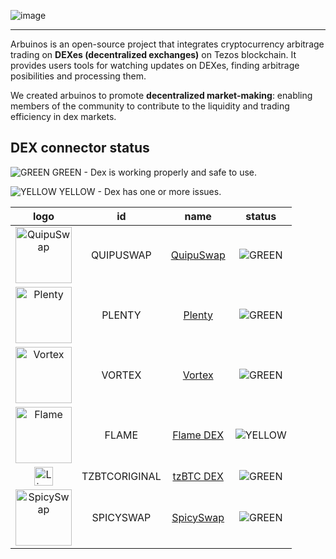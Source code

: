 ![image](https://user-images.githubusercontent.com/14910910/154966782-47b3af9e-c6a2-4561-83a1-a5c5418a3d54.png)

----

Arbuinos is an open-source project that integrates cryptocurrency arbitrage trading on **DEXes (decentralized exchanges)** on Tezos blockchain. It provides users tools for watching updates on DEXes, finding arbitrage posibilities and processing them.

We created arbuinos to promote **decentralized market-making**: enabling members of the community to contribute to the liquidity and trading efficiency in dex markets.

## DEX connector status

![GREEN](https://via.placeholder.com/15/008000/?text=+) GREEN - Dex is working properly and safe to use.

![YELLOW](https://via.placeholder.com/15/ffff00/?text=+) YELLOW - Dex has one or more issues.

| logo | id | name | status |
|:---:|:---:|:---:|:---:|
| <img src="https://user-images.githubusercontent.com/14910910/154966412-5536d756-5fc7-4961-8f6c-7b7055fd53d5.png" alt="QuipuSwap" width="90" /> | QUIPUSWAP | [QuipuSwap](https://quipuswap.com/swap) | ![GREEN](https://via.placeholder.com/15/008000/?text=+)
| <img src="https://user-images.githubusercontent.com/14910910/154967040-5504bcf0-5c82-477f-a893-bf738d7b5c29.png" alt="Plenty" width="90" /> | PLENTY | [Plenty](https://www.plentydefi.com/swap) | ![GREEN](https://via.placeholder.com/15/008000/?text=+)
| <img src="https://user-images.githubusercontent.com/14910910/154967408-a223af1d-f6d4-4707-a2e7-e2fd12b16c7b.png" alt="Vortex" width="90" /> | VORTEX | [Vortex](https://app.vortex.network/vortex/swap) | ![GREEN](https://via.placeholder.com/15/008000/?text=+)
| <img src="https://user-images.githubusercontent.com/14910910/154967619-013d780a-f3b5-40ef-9bce-486feea694f8.png" alt="Flame" width="90" /> | FLAME | [Flame DEX](https://app.flamedex.io/) | ![YELLOW](https://via.placeholder.com/15/ffff00/?text=+)
| <img src="https://user-images.githubusercontent.com/14910910/154967940-64a5003d-bbd3-4640-8580-90a70fa16755.png" alt="Liquidi Baking DEX" width="30" /> | TZBTCORIGINAL | [tzBTC DEX](https://tzkt.io/KT1TxqZ8QtKvLu3V3JH7Gx58n7Co8pgtpQU5) | ![GREEN](https://via.placeholder.com/15/008000/?text=+)
| <img src="https://user-images.githubusercontent.com/14910910/154968470-863ecb53-3938-43ed-895c-0100019b8158.png" alt="SpicySwap" width="90" /> | SPICYSWAP | [SpicySwap](https://spicyswap.xyz/#/app) | ![GREEN](https://via.placeholder.com/15/008000/?text=+)
